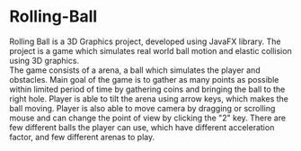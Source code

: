 # Rolling-Ball
Rolling Ball is a 3D Graphics project, developed using JavaFX library. The project is a game which simulates real world ball motion and elastic collision using 3D graphics.  
The game consists of a arena, a ball which simulates the player and obstacles. Main goal of the game is to gather as many points as possible within limited period of time by gathering coins and bringing the ball to the right hole. Player is able to tilt the arena using arrow keys, which makes the ball moving. Player is also able to move camera by dragging or scrolling mouse and can change the point of view by clicking the "2" key. There are few different balls the player can use, which have different acceleration factor, and few different arenas to play.

